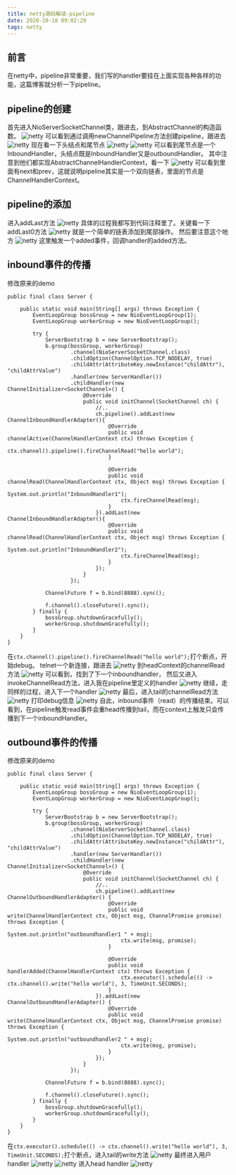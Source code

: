 ```yaml
---
title: netty源码解读-pipeline
date: 2020-10-18 09:02:29
tags: netty
---
```

## 前言
在netty中，pipeline非常重要，我们写的handler要挂在上面实现各种各样的功能，这篇博客就分析一下pipeline。
## pipeline的创建
首先进入NioServerSocketChannel类，跟进去，到AbstractChannel的构造函数。
![netty](netty源码解读-pipeline/image0.png)
可以看到通过调用newChannelPipeline方法创建pipeline，跟进去
![netty](netty源码解读-pipeline/image1.png)
现在看一下头结点和尾节点
![netty](netty源码解读-pipeline/image2.png)
![netty](netty源码解读-pipeline/image3.png)
可以看到尾节点是一个InboundHandler，头结点既是InboundHandler又是outboundHandler。
其中注意到他们都实现AbstractChannelHandlerContext，看一下
![netty](netty源码解读-pipeline/image4.png)
可以看到里面有next和prev，这就说明pipeline其实是一个双向链表，里面的节点是ChannelHandlerContext。
## pipeline的添加
进入addLast方法
![netty](netty源码解读-pipeline/image5.png)
具体的过程我都写到代码注释里了。关键看一下addLast0方法
![netty](netty源码解读-pipeline/image6.png)
就是一个简单的链表添加到尾部操作。
然后要注意这个地方
![netty](netty源码解读-pipeline/image7.png)
这里触发一个added事件，回调handler的added方法。
## inbound事件的传播
修改原来的demo
```
public final class Server {

    public static void main(String[] args) throws Exception {
        EventLoopGroup bossGroup = new NioEventLoopGroup(1);
        EventLoopGroup workerGroup = new NioEventLoopGroup();

        try {
            ServerBootstrap b = new ServerBootstrap();
            b.group(bossGroup, workerGroup)
                    .channel(NioServerSocketChannel.class)
                    .childOption(ChannelOption.TCP_NODELAY, true)
                    .childAttr(AttributeKey.newInstance("childAttr"), "childAttrValue")
                    .handler(new ServerHandler())
                    .childHandler(new ChannelInitializer<SocketChannel>() {
                        @Override
                        public void initChannel(SocketChannel ch) {
                            //..
                            ch.pipeline().addLast(new ChannelInboundHandlerAdapter(){
                                @Override
                                public void channelActive(ChannelHandlerContext ctx) throws Exception {
                                    ctx.channel().pipeline().fireChannelRead("hello world");
                                }

                                @Override
                                public void channelRead(ChannelHandlerContext ctx, Object msg) throws Exception {
                                    System.out.println("InboundHandler1");
                                    ctx.fireChannelRead(msg);
                                }
                            }).addLast(new ChannelInboundHandlerAdapter(){
                                @Override
                                public void channelRead(ChannelHandlerContext ctx, Object msg) throws Exception {
                                    System.out.println("InboundHandler2");
                                    ctx.fireChannelRead(msg);
                                }
                            });
                        }
                    });

            ChannelFuture f = b.bind(8888).sync();

            f.channel().closeFuture().sync();
        } finally {
            bossGroup.shutdownGracefully();
            workerGroup.shutdownGracefully();
        }
    }
}
```
在```ctx.channel().pipeline().fireChannelRead("hello world");```打个断点，开始debug。
telnet一个新连接，跟进去
![netty](netty源码解读-pipeline/image8.png)
到headContext的channelRead方法
![netty](netty源码解读-pipeline/image9.png)
可以看到，找到了下一个inboundhandler，
然后又进入invokeChannelRead方法，进入我在pipeline里定义的handler
![netty](netty源码解读-pipeline/image10.png)
继续，走同样的过程，进入下一个handler
![netty](netty源码解读-pipeline/image11.png)
最后，进入tail的channelRead方法
![netty](netty源码解读-pipeline/image12.png)
打印debug信息
![netty](netty源码解读-pipeline/image13.png)
自此，inbound事件（read）的传播结束。可以看到，在pipeline触发read事件会重head传播到tail，而在context上触发只会传播到下一个inboundHandler。
## outbound事件的传播
修改原来的demo
```
public final class Server {

    public static void main(String[] args) throws Exception {
        EventLoopGroup bossGroup = new NioEventLoopGroup(1);
        EventLoopGroup workerGroup = new NioEventLoopGroup();

        try {
            ServerBootstrap b = new ServerBootstrap();
            b.group(bossGroup, workerGroup)
                    .channel(NioServerSocketChannel.class)
                    .childOption(ChannelOption.TCP_NODELAY, true)
                    .childAttr(AttributeKey.newInstance("childAttr"), "childAttrValue")
                    .handler(new ServerHandler())
                    .childHandler(new ChannelInitializer<SocketChannel>() {
                        @Override
                        public void initChannel(SocketChannel ch) {
                            //..
                            ch.pipeline().addLast(new ChannelOutboundHandlerAdapter() {
                                @Override
                                public void write(ChannelHandlerContext ctx, Object msg, ChannelPromise promise) throws Exception {
                                    System.out.println("outboundhandler1 " + msg);
                                    ctx.write(msg, promise);
                                }

                                @Override
                                public void handlerAdded(ChannelHandlerContext ctx) throws Exception {
                                    ctx.executor().schedule(() -> ctx.channel().write("hello world"), 3, TimeUnit.SECONDS);
                                }
                            }).addLast(new ChannelOutboundHandlerAdapter() {
                                @Override
                                public void write(ChannelHandlerContext ctx, Object msg, ChannelPromise promise) throws Exception {
                                    System.out.println("outboundhandler2 " + msg);
                                    ctx.write(msg, promise);
                                }
                            });
                        }
                    });

            ChannelFuture f = b.bind(8888).sync();

            f.channel().closeFuture().sync();
        } finally {
            bossGroup.shutdownGracefully();
            workerGroup.shutdownGracefully();
        }
    }
}
```
在```ctx.executor().schedule(() -> ctx.channel().write("hello world"), 3, TimeUnit.SECONDS);```打个断点，进入tail的write方法
![netty](netty源码解读-pipeline/image14.png)
最终进入用户handler
![netty](netty源码解读-pipeline/image15.png)
![netty](netty源码解读-pipeline/image16.png)
进入head handler
![netty](netty源码解读-pipeline/image17.png)


